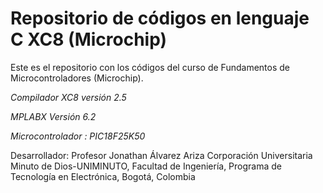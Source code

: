 # Repositorio de códigos en lenguaje C XC8 (Microchip)

Este es el repositorio con los códigos del curso de Fundamentos de Microcontroladores (Microchip).

*Compilador XC8 versión 2.5*

*MPLABX Versión 6.2*

*Microcontrolador : PIC18F25K50*


Desarrollador: Profesor Jonathan Álvarez Ariza
Corporación Universitaria Minuto de Dios-UNIMINUTO, Facultad de Ingeniería, Programa de Tecnología en Electrónica, Bogotá, Colombia
